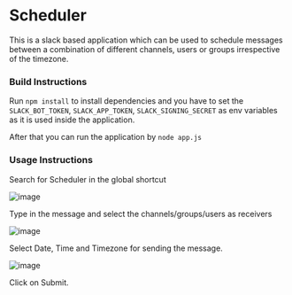 # Scheduler

This is a slack based application which can be used to schedule messages between a combination of different channels, users or groups irrespective of the timezone.

### Build Instructions
Run `npm install` to install dependencies and you have to set the `SLACK_BOT_TOKEN`, `SLACK_APP_TOKEN`, `SLACK_SIGNING_SECRET` as env variables as it is used inside the application.

After that you can run the application by `node app.js`

### Usage Instructions
Search for Scheduler in the global shortcut

![image](https://user-images.githubusercontent.com/47693983/224338973-ee5cba98-7da0-4e28-800b-a0554d1e7823.png)

Type in the message and select the channels/groups/users as receivers

![image](https://user-images.githubusercontent.com/47693983/224339549-219e9660-9591-4740-bae0-c2b95b8fc5db.png)

Select Date, Time and Timezone for sending the message.

![image](https://user-images.githubusercontent.com/47693983/224340000-4e0a8400-3dc1-4ac6-bbfc-53564d49ecd9.png)

Click on Submit. 
